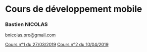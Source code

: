 # Cours de développement mobile

### Bastien NICOLAS
bnicolas.pro@gmail.com

[Cours n°1 du 27/03/2019](./cours_1/)
[Cours n°2 du 10/04/2019](./cours_2/)